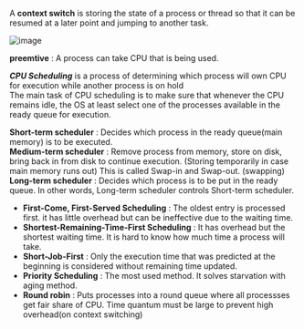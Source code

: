 A **context switch** is storing the state of a process or thread so that it can be resumed at a later point and jumping to another task.

![image](https://user-images.githubusercontent.com/67142421/176330810-9567f787-7692-48ff-9d96-0de47d37f664.png)

**preemtive** : A process can take CPU that is being used.

***CPU Scheduling*** is a process of determining which process will own CPU for execution while another process is on hold<br>
The main task of CPU scheduling is to make sure that whenever the CPU remains idle, the OS at least select one of the processes available in the ready queue 
for execution.<br>

**Short-term scheduler** : Decides which process in the ready queue(main memory) is to be executed.<br>
**Medium-term scheduler** : Remove process from memory, store on disk, bring back in from disk to continue execution. (Storing temporarily in case main memory runs out)
	This is called Swap-in and Swap-out. (swapping)<br>
**Long-term scheduler** : Decides which process is to be put in the ready queue. In other words, Long-term scheduler controls Short-term scheduler.<br>

* **First-Come, First-Served Scheduling** : The oldest entry is processed first. it has little overhead but can be ineffective due to the waiting time.
* **Shortest-Remaining-Time-First Scheduling** : It has overhead but the shortest waiting time. It is hard to know how much time a process will take.
* **Short-Job-First** : Only the execution time that was predicted at the beginning is considered without remaining time updated.
* **Priority Scheduling** : The most used method. It solves starvation with aging method.
* **Round robin** : Puts processes into a round queue where all processses get fair share of CPU. Time quantum must be large to prevent high overhead(on context switching)
